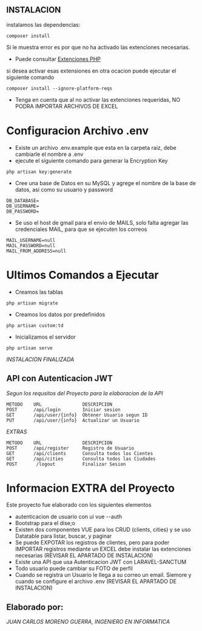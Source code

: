 ## INSTALACION
instalamos las dependencias:
```
composer install
```
Si le muestra error es por que no ha activado las extenciones necesarias.
* Puede consultar [Extenciones PHP](https://docs.laravel-excel.com/3.1/getting-started/installation.html)

si desea activar esas extensiones en otra ocacion puede ejecutar el siguiente comando
```
composer install --ignore-platform-reqs
```
* Tenga en cuenta que al no activar las extenciones requeridas, NO PODRA IMPORTAR ARCHIVOS DE EXCEL

# Configuracion Archivo .env
*  Existe un archivo .env.example que esta en la carpeta raiz, debe cambiarle el nombre a .env 
* ejecute el siguiente comando para generar la Encryption Key
```
php artisan key:generate
```
* Cree una base de Datos en su MySQL y agrege el nombre de la base de datos, asi como su usuario y password
```
DB_DATABASE=
DB_USERNAME=
DB_PASSWORD=
```
* Se uso el host de gmail para el envio de MAILS, solo falta agregar las credenciales MAIL, para que se ejecuten los correos
```
MAIL_USERNAME=null
MAIL_PASSWORD=null
MAIL_FROM_ADDRESS=null
```

# Ultimos Comandos a Ejecutar
* Creamos las tablas
```
php artisan migrate
```
* Creamos los datos por predefinidos 
```
php artisan custom:td
```
* Inicializamos el servidor
```
php artisan serve
```
_INSTALACION FINALIZADA_

## API con Autenticacion JWT
_Segun los requsitos del Proyecto para la elaboracion de la API_
```
METODO    URL               DESCRIPCION
POST      /api/login        Iniciar sesion 
GET       /api/user/{info}  Obtener Usuario segun ID
PUT       /api/user/{info}  Actualizar un Usuario
```
_EXTRAS_
```
METODO    URL               DESCRIPCION
POST      /api/register     Registro de Usuario
GET       /api/clients      Consulta todos los Cientes   
GET       /api/cities       Consulta todos las Ciudades
POST       /logout          Finalizar Sesion
```

# Informacion EXTRA del Proyecto

Este proyecto fue elaborado con los siguientes elementos
* autenticacion de usuario con ui vue --auth
* Bootstrap para el dise;o
* Existen dos componentes VUE para los CRUD (clients, cities) y se uso Datatable para listar, buscar, y paginar
* Se puede EXPOTAR los registros de clientes, pero para poder IMPORTAR registros mediante un EXCEL debe instalar las extenciones necesarias (REVISAR EL APARTADO DE INSTALACION)
* Existe una API que usa Autenticacion JWT con LARAVEL-SANCTUM
* Todo usuario puede cambiar su FOTO de perfil
* Cuando se registra un Usuario le llega a su correo un email. Siemore y cuando se configure el archivo .env (REVISAR EL APARTADO DE INSTALACION)



## Elaborado por:
_JUAN CARLOS MORENO GUERRA,_
_INGENIERO EN INFORMATICA_
